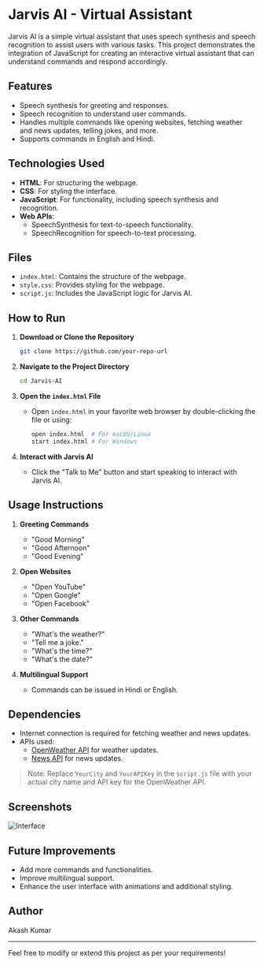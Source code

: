 # Jarvis AI - Virtual Assistant

Jarvis AI is a simple virtual assistant that uses speech synthesis and speech recognition to assist users with various tasks. This project demonstrates the integration of JavaScript for creating an interactive virtual assistant that can understand commands and respond accordingly.

## Features

- Speech synthesis for greeting and responses.
- Speech recognition to understand user commands.
- Handles multiple commands like opening websites, fetching weather and news updates, telling jokes, and more.
- Supports commands in English and Hindi.

## Technologies Used

- **HTML**: For structuring the webpage.
- **CSS**: For styling the interface.
- **JavaScript**: For functionality, including speech synthesis and recognition.
- **Web APIs**:
  - SpeechSynthesis for text-to-speech functionality.
  - SpeechRecognition for speech-to-text processing.

## Files

- `index.html`: Contains the structure of the webpage.
- `style.css`: Provides styling for the webpage.
- `script.js`: Includes the JavaScript logic for Jarvis AI.

## How to Run

1. **Download or Clone the Repository**
   ```bash
   git clone https://github.com/your-repo-url
   ```

2. **Navigate to the Project Directory**
   ```bash
   cd Jarvis-AI
   ```

3. **Open the `index.html` File**
   - Open `index.html` in your favorite web browser by double-clicking the file or using:
     ```bash
     open index.html  # For macOS/Linux
     start index.html # For Windows
     ```

4. **Interact with Jarvis AI**
   - Click the "Talk to Me" button and start speaking to interact with Jarvis AI.

## Usage Instructions

1. **Greeting Commands**
   - "Good Morning"
   - "Good Afternoon"
   - "Good Evening"

2. **Open Websites**
   - "Open YouTube"
   - "Open Google"
   - "Open Facebook"

3. **Other Commands**
   - "What's the weather?"
   - "Tell me a joke."
   - "What's the time?"
   - "What's the date?"

4. **Multilingual Support**
   - Commands can be issued in Hindi or English.

## Dependencies

- Internet connection is required for fetching weather and news updates.
- APIs used:
  - [OpenWeather API](https://openweathermap.org/) for weather updates.
  - [News API](https://newsapi.org/) for news updates.

> Note: Replace `YourCity` and `YourAPIKey` in the `script.js` file with your actual city name and API key for the OpenWeather API.

## Screenshots

![Interface](https://via.placeholder.com/600x300.png?text=Jarvis+AI+Interface)

## Future Improvements

- Add more commands and functionalities.
- Improve multilingual support.
- Enhance the user interface with animations and additional styling.

## Author

Akash Kumar

---

Feel free to modify or extend this project as per your requirements!
